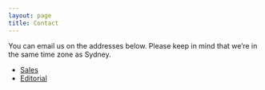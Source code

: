 ```yaml
---
layout: page
title: Contact
---
```


You can email us on the addresses below. Please keep in mind that we’re in the same time zone as Sydney.

* [Sales](mailto:sales@risky.biz)
* [Editorial](mailto:editorial@risky.biz)
